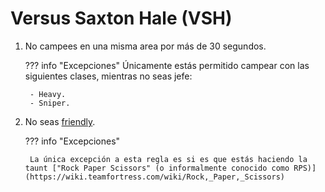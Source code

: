 # Versus Saxton Hale (VSH)

1. No campees en una misma area por más de 30 segundos.

    ??? info "Excepciones"
        Únicamente estás permitido campear con las siguientes clases, mientras no seas jefe:

        - Heavy.
        - Sniper.

2. No seas [friendly](https://wiki.teamfortress.com/wiki/Community_fads#Friendlies).

    ??? info "Excepciones"

        La única excepción a esta regla es si es que estás haciendo la taunt ["Rock Paper Scissors" (o informalmente conocido como RPS)](https://wiki.teamfortress.com/wiki/Rock,_Paper,_Scissors)
